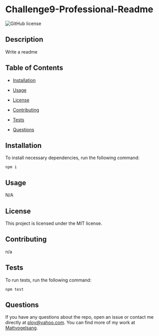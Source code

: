 # Challenge9-Professional-Readme

![GitHub license](https://img.shields.io/badge/license-MIT-blue.svg)

## Description

Write a readme

## Table of Contents 

* [Installation](#installation)

* [Usage](#usage)

* [License](#license)

* [Contributing](#contributing)

* [Tests](#tests)

* [Questions](#questions)

## Installation

To install necessary dependencies, run the following command:

```
npm i
```

## Usage

N/A

## License

This project is licensed under the MIT license.
  
## Contributing

n/a

## Tests

To run tests, run the following command:

```
npm test
```

## Questions

If you have any questions about the repo, open an issue or contact me directly at ploy@yahoo.com. You can find more of my work at [Mattvogelsang](https://github.com/MattVogelsang/).
